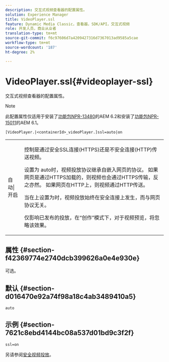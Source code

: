 ```yaml
---
description: 交互式视频查看器的配置属性。
solution: Experience Manager
title: VideoPlayer.ssl
feature: Dynamic Media Classic，查看器，SDK/API，交互式视频
role: 开发人员，商业从业者
translation-type: tm+mt
source-git-commit: f6c97606d7a4209427316d7367013ad9585a5cae
workflow-type: tm+mt
source-wordcount: '187'
ht-degree: 2%

---
```



# VideoPlayer.ssl{#videoplayer-ssl}

交互式视频查看器的配置属性。

>[!NOTE]
>
>此配置属性仅适用于安装了[功能包NPR-13480](https://www.adobeaemcloud.com/content/marketplace/marketplaceProxy.html?packagePath=/content/companies/public/adobe/packages/cq620/featurepack/cq-6.2.0-featurepack-13480)的AEM 6.2和安装了[功能包NPR-15011](https://www.adobeaemcloud.com/content/marketplace/marketplaceProxy.html?packagePath=/content/companies/public/adobe/packages/cq610/featurepack/cq-6.1.0-featurepack-15011)的AEM 6.1。

`[VideoPlayer.|<containerId>_videoPlayer.]ssl=auto|on`

<table id="table_C616483932C2482CA9794DDD7313FD7C"> 
 <tbody> 
  <tr> 
   <td colname="col1"> <p> <span class="codeph"> 自动|开启</span> </p> </td> 
   <td colname="col2"> <p> 控制是通过安全SSL连接(HTTPS)还是不安全连接(HTTP)传送视频。 </p> <p>设置为<span class="codeph"> auto</span>时，视频投放协议继承自嵌入网页的协议。 如果网页是通过HTTPS加载的，则视频也会通过HTTPS传输，反之亦然。 如果网页在HTTP上，则视频通过HTTP传送。 </p> <p>当在</span>上设置为<span class="codeph">时，视频投放始终在安全连接上发生，而与网页协议无关。 </span></p> <p>仅影响已发布的投放，在“创作”模式下，对于视频预览，将忽略该效果。 </p> </td> 
  </tr> 
 </tbody> 
</table>

## 属性 {#section-f42369774e2740dcb399626a0e4e930e}

可选。

## 默认 {#section-d016470e92a74f98a18c4ab3489410a5}

`auto`

## 示例 {#section-7621c8ebd4144bc08a537d01bd9c3f2f}

```
ssl=on
```

<!--<a id="section_5943AC73316749C68761FF7F74DA7547"></a>-->

另请参阅[安全视频投放](../../../c-html5-aem-asset-viewers/c-html5-aem-int-video/c-html5-aem-int-video-securevideodelivery.md#concept-13f66fdd4a52494aa516cd0f36fdac27)。
